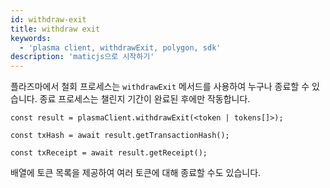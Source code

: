 ```yaml
---
id: withdraw-exit
title: withdraw exit
keywords:
  - 'plasma client, withdrawExit, polygon, sdk'
description: 'maticjs으로 시작하기'
---
```


플라즈마에서 철회 프로세스는 `withdrawExit` 메서드를 사용하여 누구나 종료할 수 있습니다. 종료 프로세스는 챌린지 기간이 완료된 후에만 작동합니다.

```
const result = plasmaClient.withdrawExit(<token | tokens[]>);

const txHash = await result.getTransactionHash();

const txReceipt = await result.getReceipt();

```

배열에 토큰 목록을 제공하여 여러 토큰에 대해 종료할 수도 있습니다.
